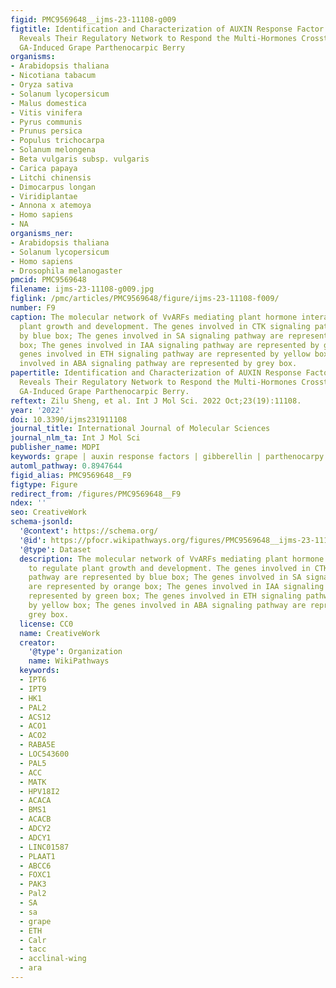 ```yaml
---
figid: PMC9569648__ijms-23-11108-g009
figtitle: Identification and Characterization of AUXIN Response Factor Gene Family
  Reveals Their Regulatory Network to Respond the Multi-Hormones Crosstalk during
  GA-Induced Grape Parthenocarpic Berry
organisms:
- Arabidopsis thaliana
- Nicotiana tabacum
- Oryza sativa
- Solanum lycopersicum
- Malus domestica
- Vitis vinifera
- Pyrus communis
- Prunus persica
- Populus trichocarpa
- Solanum melongena
- Beta vulgaris subsp. vulgaris
- Carica papaya
- Litchi chinensis
- Dimocarpus longan
- Viridiplantae
- Annona x atemoya
- Homo sapiens
- NA
organisms_ner:
- Arabidopsis thaliana
- Solanum lycopersicum
- Homo sapiens
- Drosophila melanogaster
pmcid: PMC9569648
filename: ijms-23-11108-g009.jpg
figlink: /pmc/articles/PMC9569648/figure/ijms-23-11108-f009/
number: F9
caption: The molecular network of VvARFs mediating plant hormone interaction to regulate
  plant growth and development. The genes involved in CTK signaling pathway are represented
  by blue box; The genes involved in SA signaling pathway are represented by orange
  box; The genes involved in IAA signaling pathway are represented by green box; The
  genes involved in ETH signaling pathway are represented by yellow box; The genes
  involved in ABA signaling pathway are represented by grey box.
papertitle: Identification and Characterization of AUXIN Response Factor Gene Family
  Reveals Their Regulatory Network to Respond the Multi-Hormones Crosstalk during
  GA-Induced Grape Parthenocarpic Berry.
reftext: Zilu Sheng, et al. Int J Mol Sci. 2022 Oct;23(19):11108.
year: '2022'
doi: 10.3390/ijms231911108
journal_title: International Journal of Molecular Sciences
journal_nlm_ta: Int J Mol Sci
publisher_name: MDPI
keywords: grape | auxin response factors | gibberellin | parthenocarpy
automl_pathway: 0.8947644
figid_alias: PMC9569648__F9
figtype: Figure
redirect_from: /figures/PMC9569648__F9
ndex: ''
seo: CreativeWork
schema-jsonld:
  '@context': https://schema.org/
  '@id': https://pfocr.wikipathways.org/figures/PMC9569648__ijms-23-11108-g009.html
  '@type': Dataset
  description: The molecular network of VvARFs mediating plant hormone interaction
    to regulate plant growth and development. The genes involved in CTK signaling
    pathway are represented by blue box; The genes involved in SA signaling pathway
    are represented by orange box; The genes involved in IAA signaling pathway are
    represented by green box; The genes involved in ETH signaling pathway are represented
    by yellow box; The genes involved in ABA signaling pathway are represented by
    grey box.
  license: CC0
  name: CreativeWork
  creator:
    '@type': Organization
    name: WikiPathways
  keywords:
  - IPT6
  - IPT9
  - HK1
  - PAL2
  - ACS12
  - ACO1
  - ACO2
  - RABA5E
  - LOC543600
  - PAL5
  - ACC
  - MATK
  - HPV18I2
  - ACACA
  - BMS1
  - ACACB
  - ADCY2
  - ADCY1
  - LINC01587
  - PLAAT1
  - ABCC6
  - FOXC1
  - PAK3
  - Pal2
  - SA
  - sa
  - grape
  - ETH
  - Calr
  - tacc
  - acclinal-wing
  - ara
---
```

